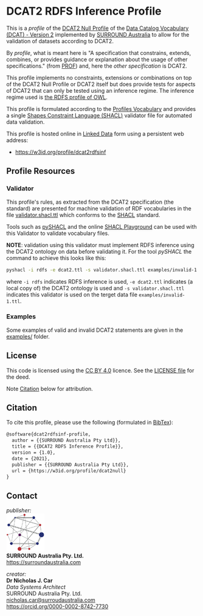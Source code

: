 # DCAT2 RDFS Inference Profile
This is a *profile* of the [DCAT2 Null Profile](https://w3id.org/profile/dcat2null) of the [Data Catalog Vocabulary (DCAT) - Version 2](https://www.w3.org/TR/vocab-dcat/) implemented by [SURROUND Australia](https://surroundaustralia.com) to allow for the validation of datasets according to DCAT2.

By *profile*, what is meant here is "A specification that constrains, extends, combines, or provides guidance or explanation about the usage of other specifications." (from [PROF](https://www.w3.org/TR/dx-prof/#definitions)) and, here the *other specification* is DCAT2.

This profile implements no constraints, extensions or combinations on top of the DCAT2 Null Profile or DCAT2 itself but does provide tests for aspects of DCAT2 that can only be tested using an inference regime. The inference regime used is [the RDFS profile of OWL](http://www.w3.org/TR/owl2-rdf-based-semantics/).

This profile is formulated according to the [Profiles Vocabulary](https://www.w3.org/TR/dx-prof/) and provides a single [Shapes Constraint Language (SHACL)](https://www.w3.org/TR/shacl/) validator file for automated data validation.

This profile is hosted online in [Linked Data](https://www.w3.org/standards/semanticweb/data) form using a persistent web address:

* <https://w3id.org/profile/dcat2rdfsinf>


## Profile Resources

### Validator
This profile's rules, as extracted from the DCAT2 specification (the standard) are presented for machine validation of RDF vocabularies in the file [validator.shacl.ttl](validator.shacl.ttl) which conforms to the [SHACL](https://www.w3.org/TR/shacl/) standard.

Tools such as [pySHACL](https://github.com/RDFLib/pySHACL) and the online [SHACL Playground](https://shacl.org/playground/) can be used with this Validator to validate vocabulary files.

**NOTE**: validation using this validator must implement RDFS inference using the DCAT2 ontology on data before validating it. For the tool _pySHACL_ the command to achieve this looks like this:

```bash
pyshacl -i rdfs -e dcat2.ttl -s validator.shacl.ttl examples/invalid-1.ttl
```
where `-i rdfs` indicates RDFS inference is used, `-e dcat2.ttl` indicates (a local copy of) the DCAT2 ontology is used and `-s validator.shacl.ttl` indicates this validator is used on the terget data file `examples/invalid-1.ttl`.

### Examples
Some examples of valid and invalid DCAT2 statements are given in the [examples/](examples/) folder.


## License  
This code is licensed using the [CC BY 4.0](https://creativecommons.org/licenses/by/4.0/) licence. See the [LICENSE file](LICENSE) for the deed. 

Note [Citation](#citation) below for attribution.


## Citation
To cite this profile, please use the following (formulated in [BibTex](http://www.bibtex.org/)):

```
@software{dcat2rdfsinf-profile,
  author = {{SURROUND Australia Pty Ltd}},
  title = {{DCAT2 RDFS Inference Profile}},
  version = {1.0},
  date = {2021},
  publisher = {{SURROUND Australia Pty Ltd}},
  url = {https://w3id.org/profile/dcat2null}
}
``` 


## Contact
*publisher:*  
![](style/SURROUND-logo-100.png)  
**SURROUND Australia Pty. Ltd.**  
<https://surroundaustralia.com>  

*creator:*  
**Dr Nicholas J. Car**  
*Data Systems Architect*  
SURROUND Australia Pty. Ltd.  
<nicholas.car@surroudaustralia.com>  
<https://orcid.org/0000-0002-8742-7730>